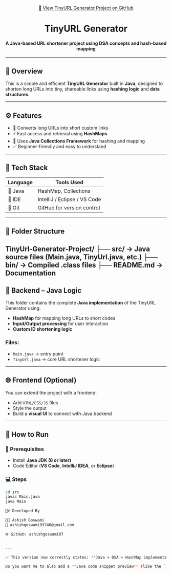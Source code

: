 <p align="center">
  <a href="https://github.com/ashishgoswami07/TinyUrl-Generator-Project">
    🔗 View TinyURL Generator Project on GitHub
  </a>
</p>

<h1 align="center"> TinyURL Generator</h1>
<h4 align="center">A Java-based URL shortener project using DSA concepts and hash-based mapping</h4>

---

## 🧠 Overview
This is a simple and efficient **TinyURL Generator** built in **Java**, designed to shorten long URLs into tiny, shareable links using **hashing logic** and **data structures**.

---

## ⚙️ Features
- 🔗 Converts long URLs into short custom links  
- ⚡ Fast access and retrieval using **HashMaps**  
- 🧠 Uses **Java Collections Framework** for hashing and mapping  
- ✅ Beginner-friendly and easy to understand  

---

## 🧪 Tech Stack

| Language | Tools Used            |
|----------|-----------------------|
| 🧾 Java  | HashMap, Collections  |
| 🧰 IDE   | IntelliJ / Eclipse / VS Code |
| 🔧 Git   | GitHub for version control |

---

## 📂 Folder Structure
TinyUrl-Generator-Project/
├── src/ → Java source files (Main.java, TinyUrl.java, etc.)
├── bin/ → Compiled .class files
├── README.md → Documentation
---

## 🧰 Backend – Java Logic
This folder contains the complete **Java implementation** of the TinyURL Generator using:
- **HashMap** for mapping long URLs to short codes  
- **Input/Output processing** for user interaction  
- **Custom ID shortening logic**  

### Files:
- `Main.java` → entry point  
- `TinyUrl.java` → core URL shortener logic  

---

## 🌐 Frontend (Optional)
You can extend the project with a frontend:
- Add `HTML/CSS/JS` files  
- Style the output  
- Build a **visual UI** to connect with Java backend  

---

## 🚀 How to Run

### 🔧 Prerequisites
- Install **Java JDK (8 or later)**  
- Code Editor (**VS Code**, **IntelliJ IDEA**, or **Eclipse**)  

### 💻 Steps
```bash
cd src
javac Main.java
java Main

🙋‍♂️ Developed By

👨‍💻 Ashish Goswami
📧 ashishgoswami93746@gmail.com

🌐 GitHub: ashishgoswami07


---

✅ This version now correctly states: **Java + DSA + HashMap implementation**.  

Do you want me to also add a **Java code snippet preview** (like the `TinyUrl` class with HashMap logic) inside README so recruiters can quickly see how it works?
